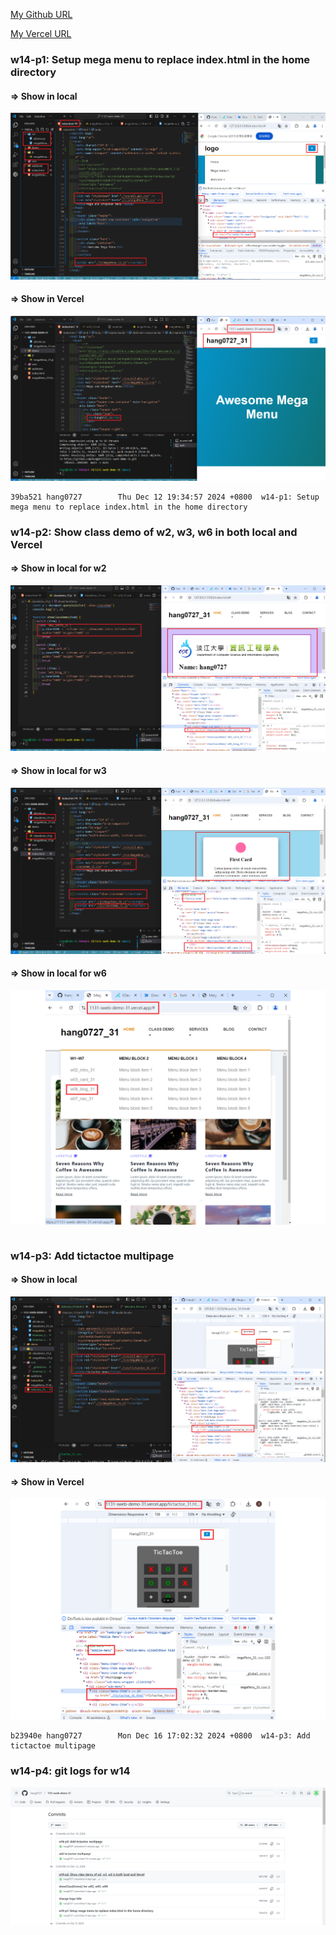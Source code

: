 [My Github URL](https://github.com/hang0727/1131-sweb-demo-31.git)

[My Vercel URL](https://1131-sweb-demo-31.vercel.app/)

### w14-p1: Setup mega menu to replace index.html in the home directory

#### => Show in local

![](w14-p1-1.png)

#### => Show in Vercel

![](w14-p1-2.png)

```
39ba521 hang0727        Thu Dec 12 19:34:57 2024 +0800  w14-p1: Setup mega menu to replace index.html in the home directory
```

### w14-p2: Show class demo of w2, w3, w6 in both local and Vercel

#### => Show in local for w2

![](w14-p2-1.png)

#### => Show in local for w3

![](w14-p2-2.png)

#### => Show in local for w6

![](w14-p2-3.png)

```

```

### w14-p3: Add tictactoe multipage

#### => Show in local 

![](w14-p3-1.png)

#### => Show in Vercel

![](w14-p3-2.png)

```
b23940e hang0727        Mon Dec 16 17:02:32 2024 +0800  w14-p3: Add tictactoe multipage
```

### w14-p4: git logs for w14

![](w14-logs.png)
